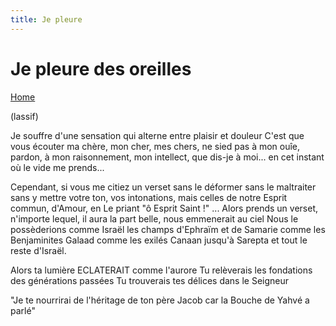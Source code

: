 ```yaml
---
title: Je pleure
---
```


# Je pleure des oreilles

[Home](/) <!-- sends the user to the root index.md -->

(lassif)

Je souffre
d'une sensation
qui alterne entre plaisir et douleur
C'est que vous écouter
ma chère,
mon cher,
mes chers,
ne sied pas à mon ouîe,
pardon,
à mon raisonnement, mon intellect, que dis-je
à moi...
en cet instant
où le vide me prends...

Cependant,
si vous me citiez un verset
sans le déformer
sans le maltraiter
sans y mettre votre ton,
vos intonations,
mais celles de notre Esprit commun,
d'Amour,
en Le priant
"ô Esprit Saint !"
...
Alors prends un verset,
n'importe lequel,
il aura la part belle,
nous emmenerait au ciel
Nous le possèderions
comme Israël les champs d'Ephraïm et de Samarie
comme les Benjaminites Galaad
comme les exilés Canaan jusqu'à Sarepta
et tout le reste d'Israël.

Alors ta lumière ECLATERAIT comme l'aurore
Tu relèverais les fondations des générations passées
Tu trouverais tes délices dans le Seigneur

"Je te nourrirai de l'héritage de ton père Jacob
car la Bouche de Yahvé a parlé"
